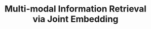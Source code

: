 ---
title: "Multi-modal Information Retrieval via Joint Embedding"
collection: publications
permalink: /publications/symposiums-posters/ngc-techfest-2019
# date: 2020-06-08
year: 2019
venue: 'NGC TechFest'
venue-type: 'Poster'
research-category: 'Multimodal Information Retrieval'
website-separation-category: 'c2'
poster: '/files/publications/tech-fest-poster-2019.pdf' 

link: 'http://dx.doi.org/10.13140/RG.2.2.16612.04484'

# code: 'https://doi.org/10.7910/DVN/BEKPWV'

authors: '<b><u>KMA Solaiman</u></b> and Bharat Bhargava'
citation: 'KMA Solaiman and Bharat Bhargava, “Multi-modal Information Retrieval via Joint Embedding,” in NGC Techfest 2019.'
# poster
# pdf
# dataset
# slide
# talk/ video
# source code
# award
---